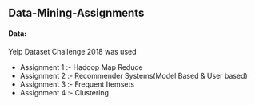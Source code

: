 ## Data-Mining-Assignments

#### Data:
Yelp Dataset Challenge 2018 was used

* Assignment 1 :- Hadoop Map Reduce
* Assignment 2 :- Recommender Systems(Model Based & User based)
* Assignment 3 :- Frequent Itemsets
* Assignment 4 :- Clustering

